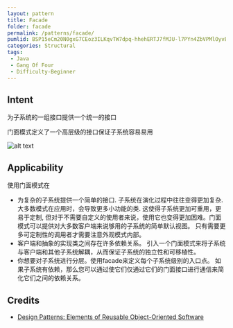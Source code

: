 ```yaml
---
layout: pattern
title: Facade
folder: facade
permalink: /patterns/facade/
pumlid: BSP15eCm20N0gxG7CEoz3ILKqvTW7dpq-hhehERTJ7fMJU-l7PYn4ZbVPMlOyvEXBeT13KMEGQtdnM2d7v-yL8sssJ8PKBUWmV64lYnSbHJoRqaVPUReDm00
categories: Structural
tags:
 - Java
 - Gang Of Four
 - Difficulty-Beginner
---
```


## Intent
为子系统的一组接口提供一个统一的接口

门面模式定义了一个高层级的接口保证子系统容易易用

![alt text](./etc/facade_1.png "Facade")

## Applicability
使用门面模式在

* 为复杂的子系统提供一个简单的接口. 子系统在演化过程中往往变得更加复杂. 大多数模式在应用时，会导致更多小功能的类. 这使得子系统更加可重用，更易于定制, 但对于不需要自定义的使用者来说，使用它也变得更加困难。门面模式可以提供对大多数客户端来说够用的子系统的简单默认视图。 只有需要更多可定制性的调用者才需要注意外观模式内部。
* 客户端和抽象的实现类之间存在许多依赖关系。 引入一个门面模式来将子系统与客户端和其他子系统解耦，从而保证子系统的独立性和可移植性。
* 你想要对子系统进行分层。使用facade来定义每个子系统级别的入口点。 如果子系统有依赖，那么您可以通过使它们仅通过它们的门面接口进行通信来简化它们之间的依赖关系。

## Credits

* [Design Patterns: Elements of Reusable Object-Oriented Software](http://www.amazon.com/Design-Patterns-Elements-Reusable-Object-Oriented/dp/0201633612)
